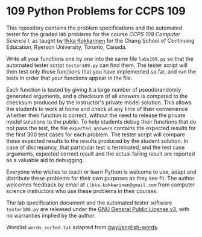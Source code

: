 # 109 Python Problems for CCPS 109

This repository contains the problem specifications and the automated tester for the graded lab problems for the course *CCPS 109 Computer Science I*, as taught by [Ilkka Kokkarinen](http://www.scs.ryerson.ca/~ikokkari/) for the Chang School of Continuing Education, Ryerson University, Toronto, Canada.

Write all your functions one by one into the same file `labs109.py` so that the automated tester script `tester109.py` can find them. The tester script will then test only those functions that you have implemented so far, and run the tests in order that your functions appear in the file.

Each function is tested by giving it a large number of pseudorandomly generated arguments, and a checksum of all answers is compared to the checksum produced by the instructor's private model solution. This allows the students to work at home and check at any time of their convenience whether their function is correct, without the need to release the private model solutions to the public. To help students debug their functions that do not pass the test, the file `expected_answers` contains the expected results for the first 300 test cases for each problem. The tester script will compare these expected results to the results produced by the student solution. In case of discrepancy, that particular test is terminated, and the test case arguments, expected correct result and the actual failing result are reported as a valuable aid to debugging.

Everyone who wishes to teach or learn Python is welcome to use, adapt and distribute these problems for their own purposes as they see fit. The author welcomes feedback by email at `ilkka.kokkarinen@gmail.com` from computer science instructors who use these problems in their courses.

The lab specification document and the automated tester software `tester109.py` are released under the [GNU General Public License v3](https://www.gnu.org/licenses/gpl-3.0.txt), with no warranties implied by the author.

Wordlist `words_sorted.txt` adapted from [dwyl/english-words](https://github.com/dwyl/english-words).
